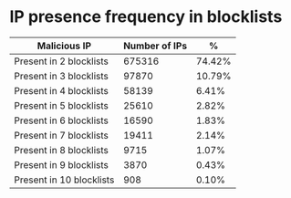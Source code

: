 # IP presence frequency in blocklists
| Malicious IP | Number of IPs | % |
|----|----|----|
| Present in 2 blocklists | 675316 | 74.42% |
| Present in 3 blocklists | 97870 | 10.79% |
| Present in 4 blocklists | 58139 | 6.41% |
| Present in 5 blocklists | 25610 | 2.82% |
| Present in 6 blocklists | 16590 | 1.83% |
| Present in 7 blocklists | 19411 | 2.14% |
| Present in 8 blocklists | 9715 | 1.07% |
| Present in 9 blocklists | 3870 | 0.43% |
| Present in 10 blocklists | 908 | 0.10% |
